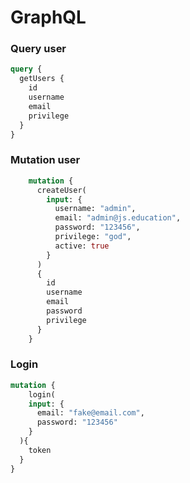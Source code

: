 # GraphQL

### Query user

```graphql
query { 
  getUsers {
    id
    username
    email
    privilege
  } 
}
```

### Mutation user

```graphql
    mutation { 
      createUser(
        input: {
          username: "admin",
          email: "admin@js.education", 
          password: "123456", 
          privilege: "god",
          active: true
        } 
      )
      {
        id
        username
        email
        password
        privilege
      } 
    }
```

### Login

```graphql
mutation { 
    login(
    input: {
      email: "fake@email.com", 
      password: "123456"
    } 
  ){
    token
  } 
}
```
